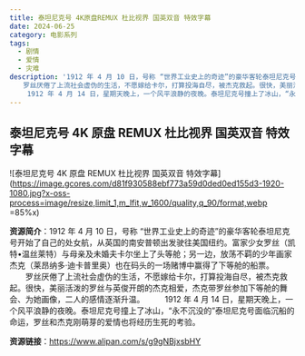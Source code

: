 ```yaml
---
title: 泰坦尼克号 4K原盘REMUX 杜比视界 国英双音 特效字幕
date: 2024-06-25
category: 电影系列
tags:
  - 剧情
  - 爱情
  - 灾难
description: '1912 年 4 月 10 日，号称 “世界工业史上的奇迹”的豪华客轮泰坦尼克号开始了自己的处女航，从英国的南安普顿出发驶往美国纽约。富家少女罗丝（凯特•温丝莱特）与母亲及未婚夫卡尔坐上了头等舱；另一边，放荡不羁的少年画家杰克（莱昂纳多·迪卡普里奥）也在码头的一场赌博中赢得了下等舱的船票。
　　罗丝厌倦了上流社会虚伪的生活，不愿嫁给卡尔，打算投海自尽，被杰克救起。很快，美丽活泼的罗丝与英俊开朗的杰克相爱，杰克带罗丝参加下等舱的舞会、为她画像，二人的感情逐渐升温。
　　 1912 年 4 月 14 日，星期天晚上，一个风平浪静的夜晚。泰坦尼克号撞上了冰山，“永不沉没的”泰坦尼克号面临沉船的命运，罗丝和杰克刚萌芽的爱情也将经历生死的考验。'
---
```


## 泰坦尼克号 4K 原盘 REMUX 杜比视界 国英双音 特效字幕

![泰坦尼克号 4K 原盘 REMUX 杜比视界 国英双音 特效字幕](https://image.gcores.com/d81f930588ebf773a59d0ded0ed155d3-1920-1080.jpg?x-oss-process=image/resize,limit_1,m_lfit,w_1600/quality,q_90/format,webp =85%x)

**资源简介**：1912 年 4 月 10 日，号称 “世界工业史上的奇迹”的豪华客轮泰坦尼克号开始了自己的处女航，从英国的南安普顿出发驶往美国纽约。富家少女罗丝（凯特•温丝莱特）与母亲及未婚夫卡尔坐上了头等舱；另一边，放荡不羁的少年画家杰克（莱昂纳多·迪卡普里奥）也在码头的一场赌博中赢得了下等舱的船票。
　　罗丝厌倦了上流社会虚伪的生活，不愿嫁给卡尔，打算投海自尽，被杰克救起。很快，美丽活泼的罗丝与英俊开朗的杰克相爱，杰克带罗丝参加下等舱的舞会、为她画像，二人的感情逐渐升温。
　　 1912 年 4 月 14 日，星期天晚上，一个风平浪静的夜晚。泰坦尼克号撞上了冰山，“永不沉没的”泰坦尼克号面临沉船的命运，罗丝和杰克刚萌芽的爱情也将经历生死的考验。

**资源链接**：https://www.alipan.com/s/g9gNBjxsbHY
